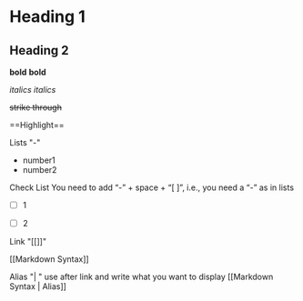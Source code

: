 
# Heading 1
## Heading 2

**bold**
__bold__

*italics*
_italics_

~~strike through~~

==Highlight==

Lists "-"

- number1
- number2


Check List You need to add “-” + space + “[ ]”, i.e., you need a “-” as in lists

- [ ] 1
- [ ] 2


Link "[[]]"

[[Markdown Syntax]]

Alias "| " use after link and write what you want to display
[[Markdown Syntax | Alias]]







